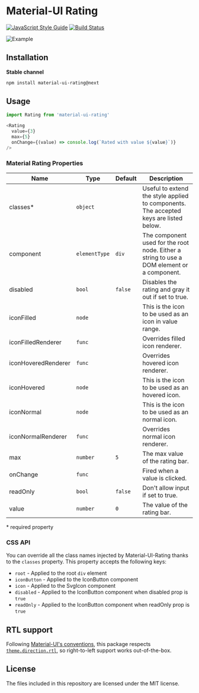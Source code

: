 # Material-UI Rating
[![JavaScript Style Guide](https://img.shields.io/badge/code_style-standard-brightgreen.svg)](https://standardjs.com)
[![Build Status](https://travis-ci.org/TeamWertarbyte/material-ui-rating.svg?branch=next)](https://travis-ci.org/TeamWertarbyte/material-ui-rating)

![Example](preview.gif)

## Installation

**Stable channel**
```sh
npm install material-ui-rating@next
```

## Usage
```js
import Rating from 'material-ui-rating'

<Rating
  value={3}
  max={5}
  onChange={(value) => console.log(`Rated with value ${value}`)}
/>
```

### Material Rating Properties

|Name               |Type    |Default|Description                                                                          |
|-------------------|--------|-------|-------------------------------------------------------------------------------------|
|classes*           |`object`|       |Useful to extend the style applied to components. The accepted keys are listed below.|
|component          |`elementType`|`div`|The component used for the root node. Either a string to use a DOM element or a component.|
|disabled           |`bool`  |`false`|Disables the rating and gray it out if set to true.                                  |
|iconFilled         |`node`  |       |This is the icon to be used as an icon in value range.                               |
|iconFilledRenderer |`func`  |       |Overrides filled icon renderer.                                                      |
|iconHoveredRenderer|`func`  |       |Overrides hovered icon renderer.                                                     |
|iconHovered        |`node`  |       |This is the icon to be used as an hovered icon.                                      |
|iconNormal         |`node`  |       |This is the icon to be used as an normal icon.                                       |
|iconNormalRenderer |`func`  |       |Overrides normal icon renderer.                                                      |
|max                |`number`|`5`    |The max value of the rating bar.                                                     |
|onChange           |`func`  |       |Fired when a value is clicked.                                                       |
|readOnly           |`bool`  |`false`|Don't allow input if set to true.                                                    |
|value              |`number`|`0`    |The value of the rating bar.                                                         |

\* required property


### CSS API

You can override all the class names injected by Material-UI-Rating thanks to the `classes` property. This property accepts the following keys:

- `root` - Applied to the root `div` element
- `iconButton` - Applied to the IconButton component
- `icon` - Applied to the SvgIcon component
- `disabled` - Applied to the IconButton component when disabled prop is `true`
- `readOnly` - Applied to the IconButton component when readOnly prop is `true`

## RTL support

Following [Material-UI's conventions](https://material-ui.com/guides/right-to-left/), this package respects [`theme.direction.rtl`](https://material-ui.com/customization/default-theme/), so right-to-left support works out-of-the-box.

## License

The files included in this repository are licensed under the MIT license.
